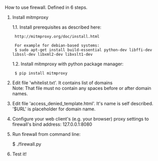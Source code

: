 How to use firewall. Defined in 6 steps.

1. Install mitmproxy

   1.1. Install prerequisites as described here:

        http://mitmproxy.org/doc/install.html  

        For example for debian-based systems:
        $ sudo apt-get install build-essential python-dev libffi-dev libssl-dev libxml2-dev libxslt1-dev

   1.2. Install mitmproxy with python package manager:
     
        $ pip install mitmproxy  

2. Edit file 'whitelist.txt'. It contains list of domains  
   Note: That file must no contain any spaces before or after domain names.

3. Edit file 'access_denied_template.html'. It's name is self described. '$URL' is placeholder for domain name. 

4. Configure your web client's (e.g. your browser) proxy settings to firewall's bind address: 127.0.0.1:8080 

5. Run firewall from command line:

   $ ./firewall.py 

6. Test it!
